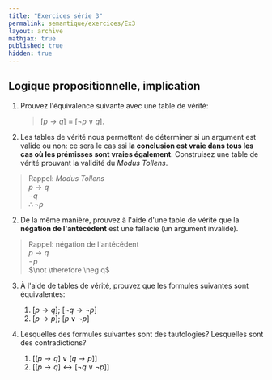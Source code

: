 ```yaml
---
title: "Exercices série 3"
permalink: semantique/exercices/Ex3
layout: archive
mathjax: true
published: true
hidden: true
---
```


## Logique propositionnelle, implication

1. Prouvez l'équivalence suivante avec une table de vérité:
   > $[p \rightarrow q] \equiv [\neg p \lor q]$.

3. Les tables de vérité nous permettent de déterminer si un argument est valide ou non: ce sera le cas ssi **la conclusion est vraie dans tous les cas où les prémisses sont vraies également**. Construisez une table de vérité prouvant la validité du *Modus Tollens*.

> Rappel: *Modus Tollens*  
> $p \rightarrow q$  
> $\neg q$  
> $\therefore \neg p$

2. De la même manière, prouvez à l'aide d'une table de vérité que la **négation de l'antécédent** est une fallacie (un argument invalide).

> Rappel: négation de l'antécédent  
> $p \rightarrow q$  
> $\neg p$  
> $\not \therefore \neg q$

3. À l'aide de tables de vérité, prouvez que les formules suivantes sont équivalentes:  
   1. $[p \rightarrow q]$; $[\neg q \rightarrow \neg p]$
   2. $[p \rightarrow p]$; $[p \lor \neg p]$

4. Lesquelles des formules suivantes sont des tautologies? Lesquelles sont des contradictions?
   1. $[[p \rightarrow q] \lor [q \rightarrow p]]$
   2. $[[p \rightarrow q] \leftrightarrow [\neg q \lor \neg p]]$
